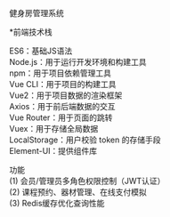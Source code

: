 健身房管理系统  

*前端技术栈

ES6：基础JS语法  
Node.js：用于运行开发环境和构建工具  
npm：用于项目依赖管理工具  
Vue CLI：用于项目的构建工具  
Vue2：用于项目数据的渲染框架  
Axios：用于前后端数据的交互  
Vue Router：用于页面的跳转  
Vuex：用于存储全局数据  
LocalStorage：用户校验 token 的存储手段  
Element-UI：提供组件库  

功能  
(1) 会员/管理员多角色权限控制（JWT认证）  
(2) 课程预约、器材管理、在线支付模拟  
(3) Redis缓存优化查询性能  

